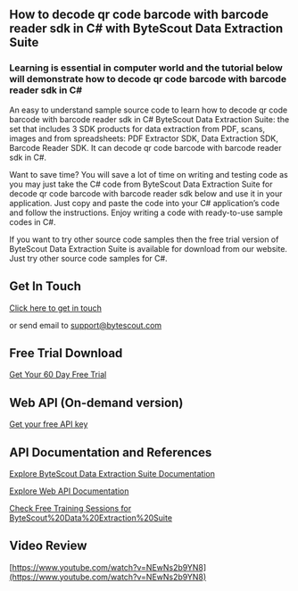 ## How to decode qr code barcode with barcode reader sdk in C# with ByteScout Data Extraction Suite

### Learning is essential in computer world and the tutorial below will demonstrate how to decode qr code barcode with barcode reader sdk in C#

An easy to understand sample source code to learn how to decode qr code barcode with barcode reader sdk in C# ByteScout Data Extraction Suite: the set that includes 3 SDK products for data extraction from PDF, scans, images and from spreadsheets: PDF Extractor SDK, Data Extraction SDK, Barcode Reader SDK. It can decode qr code barcode with barcode reader sdk in C#.

Want to save time? You will save a lot of time on writing and testing code as you may just take the C# code from ByteScout Data Extraction Suite for decode qr code barcode with barcode reader sdk below and use it in your application. Just copy and paste the code into your C# application’s code and follow the instructions. Enjoy writing a code with ready-to-use sample codes in C#.

If you want to try other source code samples then the free trial version of ByteScout Data Extraction Suite is available for download from our website. Just try other source code samples for C#.

## Get In Touch

[Click here to get in touch](https://bytescout.zendesk.com/hc/en-us/requests/new?subject=ByteScout%20Data%20Extraction%20Suite%20Question)

or send email to [support@bytescout.com](mailto:support@bytescout.com?subject=ByteScout%20Data%20Extraction%20Suite%20Question) 

## Free Trial Download

[Get Your 60 Day Free Trial](https://bytescout.com/download/web-installer?utm_source=github-readme)

## Web API (On-demand version)

[Get your free API key](https://pdf.co/documentation/api?utm_source=github-readme)

## API Documentation and References

[Explore ByteScout Data Extraction Suite Documentation](https://bytescout.com/documentation/index.html?utm_source=github-readme)

[Explore Web API Documentation](https://pdf.co/documentation/api?utm_source=github-readme)

[Check Free Training Sessions for ByteScout%20Data%20Extraction%20Suite](https://academy.bytescout.com/)

## Video Review

[https://www.youtube.com/watch?v=NEwNs2b9YN8](https://www.youtube.com/watch?v=NEwNs2b9YN8)